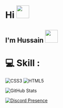 # Hi <img src="https://media.tenor.com/PgmQkFlqefYAAAAi/neco-arc-neco-arc-chaos.gif" width="40" height="40" /> 
## I'm Hussain <img src="https://media.tenor.com/rxIicFKVtpkAAAAi/neco-arc.gif" width="40" height="40" />


# 💻 Skill :
![CSS3](https://img.shields.io/badge/css3-%231572B6.svg?style=for-the-badge&logo=css3&logoColor=white) ![HTML5](https://img.shields.io/badge/html5-%23E34F26.svg?style=for-the-badge&logo=html5&logoColor=white)

<img src="https://github-readme-stats.vercel.app/api/top-langs?username=Hussain96o&show_icons=true&locale=en&layout=compact&theme=tokyonight" alt="GitHub Stats" />

[![Discord Presence](https://lanyard.cnrad.dev/api/906845963086340126?showDisplayName=true&borderRadius=30px&bg=0F0F0F)](https://discord.com/users/906845963086340126)



